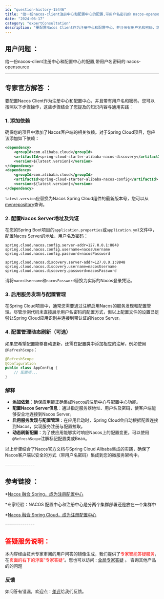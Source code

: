 ```yaml
---
id: "question-history-15446"
title: "给一份nacos-client注册中心和配置中心的配置,带用户名密码的 nacos-opensource"
date: "2024-06-17"
category: "expertConsultation"
description: "要配置Nacos Client作为注册中心和配置中心，并且带有用户名和密码，您可以按照以下步骤操作，这些步骤结合了您提及的知识内容与通用实践：### 1. 添加依赖确保您的项目中添加了Nacos客户端的相关依赖。对于Spring Cloud项目，您应该添加如下依赖：```xmldependency "
---
```


## 用户问题 ： 
 给一份nacos-client注册中心和配置中心的配置,带用户名密码的 nacos-opensource 

---------------
## 专家官方解答 ：

要配置Nacos Client作为注册中心和配置中心，并且带有用户名和密码，您可以按照以下步骤操作，这些步骤结合了您提及的知识内容与通用实践：

### 1. 添加依赖

确保您的项目中添加了Nacos客户端的相关依赖。对于Spring Cloud项目，您应该添加如下依赖：

```xml
<dependency>
    <groupId>com.alibaba.cloud</groupId>
    <artifactId>spring-cloud-starter-alibaba-nacos-discovery</artifactId>
    <version>${latest.version}</version>
</dependency>
<dependency>
    <groupId>com.alibaba.cloud</groupId>
    <artifactId>spring-cloud-starter-alibaba-nacos-config</artifactId>
    <version>${latest.version}</version>
</dependency>
```

`latest.version`应替换为Nacos Spring Cloud组件的最新版本号，您可以从[mvnrepository](https://mvnrepository.com/artifact/com.alibaba.cloud/spring-cloud-starter-alibaba-nacos-discovery)查询。

### 2. 配置Nacos Server地址及凭证

在您的Spring Boot项目的`application.properties`或`application.yml`文件中，配置Nacos Server的地址、用户名及密码：

```properties
spring.cloud.nacos.config.server-addr=127.0.0.1:8848
spring.cloud.nacos.config.username=nacosUsername
spring.cloud.nacos.config.password=nacosPassword

spring.cloud.nacos.discovery.server-addr=127.0.0.1:8848
spring.cloud.nacos.discovery.username=nacosUsername
spring.cloud.nacos.discovery.password=nacosPassword
```

请将`nacosUsername`和`nacosPassword`替换为实际的Nacos登录凭证。

### 3. 启用服务发现与配置管理

在Spring Cloud项目中，通常您需要通过注解启用Nacos的服务发现和配置管理。尽管示例代码未直接展示用户名密码的配置方式，但以上配置文件的设置已足够让Spring Cloud应用识别并连接到带认证的Nacos Server。

### 4. 配置管理动态刷新（可选）

如果您希望配置能够自动更新，还需在配置类中添加相应的注解，例如使用`@RefreshScope`：

```java
@RefreshScope
@Configuration
public class AppConfig {
    // 配置项...
}
```

### 解释

- **添加依赖**：确保应用能正确集成Nacos的注册中心与配置中心功能。
- **配置Nacos Server信息**：通过指定服务器地址、用户名及密码，使客户端能够安全地连接到Nacos Server。
- **启用服务发现与配置管理**：在应用启动时，Spring Cloud会自动根据配置连接到Nacos，实现服务注册与配置拉取。
- **动态刷新配置**：为了使应用能够实时响应Nacos上的配置变更，可以使用`@RefreshScope`注解标记配置类或Bean。

以上步骤结合了Nacos官方文档与Spring Cloud Alibaba集成的实践，确保了Nacos客户端以安全的方式（带用户名密码）集成到您的微服务架构中。


<font color="#949494">---------------</font> 


## 参考链接 ：

*[Nacos 融合 Spring，成为注册配置中心](https://nacos.io/docs/latest/ecology/use-nacos-with-spring)
 
 *专家经验：NACOS 配置中心和注册中心是分两个集群部署还是放在一个集群中 
 
 *[Nacos 融合 Spring Cloud，成为注册配置中心](https://nacos.io/docs/latest/ecology/use-nacos-with-spring-cloud)


 <font color="#949494">---------------</font> 
 


## <font color="#FF0000">答疑服务说明：</font> 

本内容经由技术专家审阅的用户问答的镜像生成，我们提供了<font color="#FF0000">专家智能答疑服务</font>，在<font color="#FF0000">页面的右下的浮窗”专家答疑“</font>。您也可以访问 : [全局专家答疑](https://opensource.alibaba.com/chatBot) 。 咨询其他产品的的问题

### 反馈
如问答有错漏，欢迎点：[差评](https://ai.nacos.io/user/feedbackByEnhancerGradePOJOID?enhancerGradePOJOId=15516)给我们反馈。
